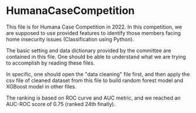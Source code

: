 # HumanaCaseCompetition

This file is for Humana Case Competition in 2022. In this competition, we are supposed to use provided features to identify those members facing home insecurity issues (Classification using Python).

The basic setting and data dictionary provided by the committee are contained in this file. One should be able to understand what we are trying to accomplish by reading these files.

In specific, one should open the "data cleaning" file first, and then apply the csv file of cleaned dataset from this file to build random forest model and XGBoost model in other files.

The ranking is based on ROC curve and AUC metric, and we reached an AUC-ROC score of 0.75 (ranked 24th finally).
